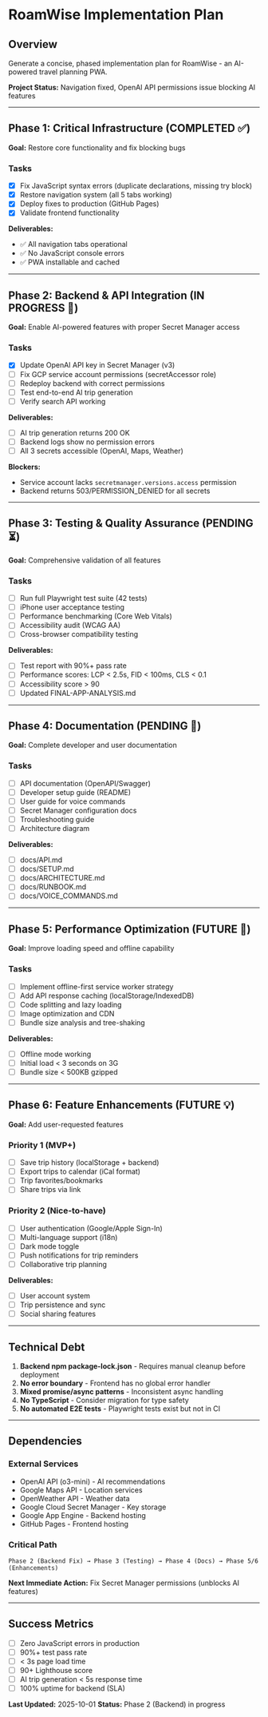 # RoamWise Implementation Plan

## Overview
Generate a concise, phased implementation plan for RoamWise - an AI-powered travel planning PWA.

**Project Status:** Navigation fixed, OpenAI API permissions issue blocking AI features

---

## Phase 1: Critical Infrastructure (COMPLETED ✅)
**Goal:** Restore core functionality and fix blocking bugs

### Tasks
- [x] Fix JavaScript syntax errors (duplicate declarations, missing try block)
- [x] Restore navigation system (all 5 tabs working)
- [x] Deploy fixes to production (GitHub Pages)
- [x] Validate frontend functionality

**Deliverables:**
- ✅ All navigation tabs operational
- ✅ No JavaScript console errors
- ✅ PWA installable and cached

---

## Phase 2: Backend & API Integration (IN PROGRESS 🔄)
**Goal:** Enable AI-powered features with proper Secret Manager access

### Tasks
- [x] Update OpenAI API key in Secret Manager (v3)
- [ ] Fix GCP service account permissions (secretAccessor role)
- [ ] Redeploy backend with correct permissions
- [ ] Test end-to-end AI trip generation
- [ ] Verify search API working

**Deliverables:**
- [ ] AI trip generation returns 200 OK
- [ ] Backend logs show no permission errors
- [ ] All 3 secrets accessible (OpenAI, Maps, Weather)

**Blockers:**
- Service account lacks `secretmanager.versions.access` permission
- Backend returns 503/PERMISSION_DENIED for all secrets

---

## Phase 3: Testing & Quality Assurance (PENDING ⏳)
**Goal:** Comprehensive validation of all features

### Tasks
- [ ] Run full Playwright test suite (42 tests)
- [ ] iPhone user acceptance testing
- [ ] Performance benchmarking (Core Web Vitals)
- [ ] Accessibility audit (WCAG AA)
- [ ] Cross-browser compatibility testing

**Deliverables:**
- [ ] Test report with 90%+ pass rate
- [ ] Performance scores: LCP < 2.5s, FID < 100ms, CLS < 0.1
- [ ] Accessibility score > 90
- [ ] Updated FINAL-APP-ANALYSIS.md

---

## Phase 4: Documentation (PENDING 📝)
**Goal:** Complete developer and user documentation

### Tasks
- [ ] API documentation (OpenAPI/Swagger)
- [ ] Developer setup guide (README)
- [ ] User guide for voice commands
- [ ] Secret Manager configuration docs
- [ ] Troubleshooting guide
- [ ] Architecture diagram

**Deliverables:**
- [ ] docs/API.md
- [ ] docs/SETUP.md
- [ ] docs/ARCHITECTURE.md
- [ ] docs/RUNBOOK.md
- [ ] docs/VOICE_COMMANDS.md

---

## Phase 5: Performance Optimization (FUTURE 🚀)
**Goal:** Improve loading speed and offline capability

### Tasks
- [ ] Implement offline-first service worker strategy
- [ ] Add API response caching (localStorage/IndexedDB)
- [ ] Code splitting and lazy loading
- [ ] Image optimization and CDN
- [ ] Bundle size analysis and tree-shaking

**Deliverables:**
- [ ] Offline mode working
- [ ] Initial load < 3 seconds on 3G
- [ ] Bundle size < 500KB gzipped

---

## Phase 6: Feature Enhancements (FUTURE 💡)
**Goal:** Add user-requested features

### Priority 1 (MVP+)
- [ ] Save trip history (localStorage + backend)
- [ ] Export trips to calendar (iCal format)
- [ ] Trip favorites/bookmarks
- [ ] Share trips via link

### Priority 2 (Nice-to-have)
- [ ] User authentication (Google/Apple Sign-In)
- [ ] Multi-language support (i18n)
- [ ] Dark mode toggle
- [ ] Push notifications for trip reminders
- [ ] Collaborative trip planning

**Deliverables:**
- [ ] User account system
- [ ] Trip persistence and sync
- [ ] Social sharing features

---

## Technical Debt
1. **Backend npm package-lock.json** - Requires manual cleanup before deployment
2. **No error boundary** - Frontend has no global error handler
3. **Mixed promise/async patterns** - Inconsistent async handling
4. **No TypeScript** - Consider migration for type safety
5. **No automated E2E tests** - Playwright tests exist but not in CI

---

## Dependencies

### External Services
- OpenAI API (o3-mini) - AI recommendations
- Google Maps API - Location services
- OpenWeather API - Weather data
- Google Cloud Secret Manager - Key storage
- Google App Engine - Backend hosting
- GitHub Pages - Frontend hosting

### Critical Path
```
Phase 2 (Backend Fix) → Phase 3 (Testing) → Phase 4 (Docs) → Phase 5/6 (Enhancements)
```

**Next Immediate Action:** Fix Secret Manager permissions (unblocks AI features)

---

## Success Metrics
- [ ] Zero JavaScript errors in production
- [ ] 90%+ test pass rate
- [ ] < 3s page load time
- [ ] 90+ Lighthouse score
- [ ] AI trip generation < 5s response time
- [ ] 100% uptime for backend (SLA)

**Last Updated:** 2025-10-01
**Status:** Phase 2 (Backend) in progress
